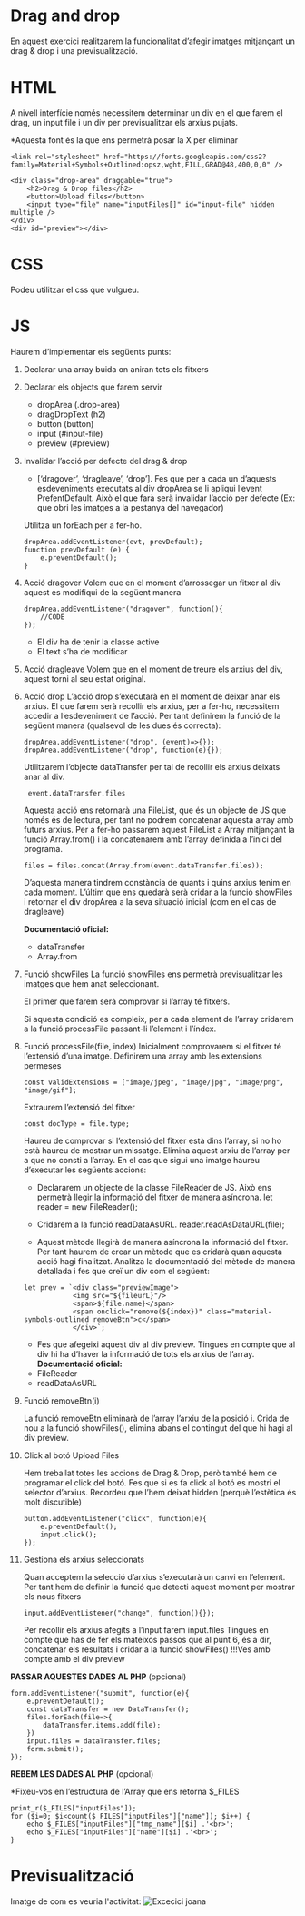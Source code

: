 # Drag and drop
En aquest exercici realitzarem la funcionalitat d’afegir imatges mitjançant un drag & drop i una previsualització.

# HTML
A nivell interfície només necessitem determinar un div en el que farem el drag, un input file i un div per previsualitzar els arxius pujats.

*Aquesta font és la que ens permetrà posar la X per eliminar
```
<link rel="stylesheet" href="https://fonts.googleapis.com/css2?
family=Material+Symbols+Outlined:opsz,wght,FILL,GRAD@48,400,0,0" />

<div class="drop-area" draggable="true">
    <h2>Drag & Drop files</h2>
    <button>Upload files</button>
    <input type="file" name="inputFiles[]" id="input-file" hidden multiple />
</div>
<div id="preview"></div>
```

# CSS
Podeu utilitzar el css que vulgueu.

# JS
Haurem d’implementar els següents punts:
1. Declarar una array buida on aniran tots els fitxers
2. Declarar els objects que farem servir
    - dropArea (.drop-area)
    - dragDropText (h2)
    - button (button)
    - input (#input-file)
    - preview (#preview)
3. Invalidar l’acció per defecte del drag & drop
    - [‘dragover’, ‘dragleave’, ‘drop’].
Fes que per a cada un d’aquests esdeveniments executats al div dropArea se li apliqui l’event PrefentDefault. Això el que farà serà invalidar l’acció per defecte (Ex: que obri les imatges a la pestanya del navegador)

    Utilitza un forEach per a fer-ho.
    ```
    dropArea.addEventListener(evt, prevDefault);
    function prevDefault (e) {
        e.preventDefault();
    }
    ```
4. Acció dragover
Volem que en el moment d’arrossegar un fitxer al div aquest es modifiqui de la següent manera
    ```
    dropArea.addEventListener("dragover", function(){
        //CODE
    });
    ```
    - El div ha de tenir la classe active
    - El text s’ha de modificar
5. Acció dragleave
Volem que en el moment de treure els arxius del div, aquest torni al seu estat original.

6. Acció drop
L’acció drop s’executarà en el moment de deixar anar els arxius.
El que farem serà recollir els arxius, per a fer-ho, necessitem accedir a l’esdeveniment de l’acció.
Per tant definirem la funció de la següent manera (qualsevol de les dues és correcta):
    ```
    dropArea.addEventListener("drop", (event)=>{});
    dropArea.addEventListener("drop", function(e){});
    ```
    Utilitzarem l’objecte dataTransfer per tal de recollir els arxius deixats anar al div.
        
        event.dataTransfer.files

    Aquesta acció ens retornarà una FileList, que és un objecte de JS que només és de lectura, per tant
    no podrem concatenar aquesta array amb futurs arxius. Per a fer-ho passarem aquest FileList a
    Array mitjançant la funció Array.from() i la concatenarem amb l’array definida a l’inici del
    programa.
    ```
    files = files.concat(Array.from(event.dataTransfer.files));
    ```

    D’aquesta manera tindrem constància de quants i quins arxius tenim en cada moment.
    L’últim que ens quedarà serà cridar a la funció showFiles i retornar el div dropArea a la seva
    situació inicial (com en el cas de dragleave)

    **Documentació oficial:**
    - dataTransfer
    - Array.from

7. Funció showFiles
La funció showFiles ens permetrà previsualitzar les imatges que hem anat seleccionant.

    El primer que farem serà comprovar si l’array té fitxers.

    Si aquesta condició es compleix, per a cada element de l’array cridarem a la funció processFile
    passant-li l’element i l’índex.

8. Funció processFile(file, index)
Inicialment comprovarem si el fitxer té l’extensió d’una imatge. Definirem una array amb les
extensions permeses
    ```
    const validExtensions = ["image/jpeg", "image/jpg", "image/png",
    "image/gif"];
    ```
    Extraurem l’extensió del fitxer
    ```
    const docType = file.type;
    ```

    Haureu de comprovar si l’extensió del fitxer està dins l’array, si no ho està haureu de mostrar un
    missatge. Elimina aquest arxiu de l’array per a que no consti a l’array.
    En el cas que sigui una imatge haureu d’executar les següents accions:
    - Declararem un objecte de la classe FileReader de JS. Això ens permetrà llegir la
    informació del fitxer de manera asíncrona.
    let reader = new FileReader();

    - Cridarem a la funció readDataAsURL.
    reader.readAsDataURL(file);

    - Aquest mètode llegirà de manera asíncrona la informació del fitxer. Per tant haurem de
    crear un mètode que es cridarà quan aquesta acció hagi finalitzat. Analitza la documentació
    del mètode de manera detallada i fes que creï un div com el següent:
    ```
    let prev = `<div class="previewImage">
                <img src="${fileurL}"/>
                <span>${file.name}</span>
                <span onclick="remove(${index})" class="material-symbols-outlined removeBtn">c</span>
                </div>`;
    ```

    - Fes que afegeixi aquest div al div preview. Tingues en compte que al div hi ha d’haver la informació de tots els arxius de l’array.
    **Documentació oficial:**
    - FileReader
    - readDataAsURL

9. Funció removeBtn(i)

    La funció removeBtn eliminarà de l’array l’arxiu de la posició i.
    Crida de nou a la funció showFiles(), elimina abans el contingut del que hi hagi al div preview.

10. Click al botó Upload Files

    Hem treballat totes les accions de Drag & Drop, però també hem de programar el click del botó.
    Fes que si es fa click al botó es mostri el selector d’arxius. Recordeu que l’hem deixat hidden (perquè l’estètica és molt discutible)
    ```
    button.addEventListener("click", function(e){
        e.preventDefault();
        input.click();
    });

11. Gestiona els arxius seleccionats

    Quan acceptem la selecció d’arxius s’executarà un canvi en l’element. Per tant hem de definir la
funció que detecti aquest moment per mostrar els nous fitxers
    ```
    input.addEventListener("change", function(){});
    ```
    Per recollir els arxius afegits a l’input farem input.files
    Tingues en compte que has de fer els mateixos passos que al punt 6, és a dir, concatenar els
    resultats i cridar a la funció showFiles()
    !!!Ves amb compte amb el div preview

**PASSAR AQUESTES DADES AL PHP** (opcional)
```
form.addEventListener("submit", function(e){
    e.preventDefault();
    const dataTransfer = new DataTransfer();
    files.forEach(file=>{
        dataTransfer.items.add(file);
    })
    input.files = dataTransfer.files;
    form.submit();
});
```

**REBEM LES DADES AL PHP** (opcional)

*Fixeu-vos en l’estructura de l’Array que ens retorna $_FILES
```
print_r($_FILES["inputFiles"]);
for ($i=0; $i<count($_FILES["inputFiles"]["name"]); $i++) {
    echo $_FILES["inputFiles"]["tmp_name"][$i] .'<br>';
    echo $_FILES["inputFiles"]["name"][$i] .'<br>';
}
```

# Previsualització
Imatge de com es veuria l'activitat:
![Excecici joana](img/Captura_pantalla_dragAndDrop.png)